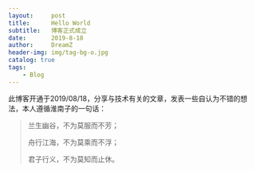 ```yaml
---
layout:     post
title:      Hello World
subtitle:   博客正式成立
date:       2019-8-18
author:     DreamZ
header-img: img/tag-bg-o.jpg
catalog: true
tags:
    - Blog
---
```


此博客开通于2019/08/18，分享与技术有关的文章，发表一些自认为不错的想法，本人遵循淮南子的一句话：

> 兰生幽谷，不为莫服而不芳；
>
> 舟行江海，不为莫乘而不浮；
>
> 君子行义，不为莫知而止休。

